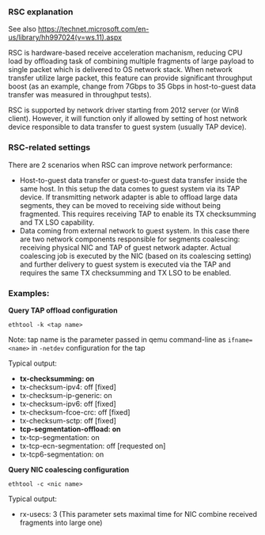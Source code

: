### RSC explanation
See also https://technet.microsoft.com/en-us/library/hh997024(v=ws.11).aspx

RSC is hardware-based receive acceleration machanism, reducing CPU load by offloading task of combining multiple fragments of large payload to single packet which is delivered to OS network stack. When network transfer utilize large packet, this feature can provide significant throughput boost (as an example, change from 7Gbps to 35 Gbps in host-to-guest data transfer was measured in throughput tests).

RSC is supported by network driver starting from 2012 server (or Win8 client). However, it will function only if allowed by setting of host network device responsible to data transfer to guest system (usually TAP device).

### RSC-related settings
There are 2 scenarios when RSC can improve network performance:
* Host-to-guest data transfer or guest-to-guest data transfer inside the same host. In this setup the data comes to guest system via its TAP device. If transmitting network adapter is able to offload large data segments, they can be moved to receiving side without being fragmented. This requires receiving TAP to enable its TX checksumming and TX LSO capability.
* Data coming from external network to guest system. In this case there are two network components responsible for segments coalescing: receiving physical NIC and TAP of guest network adapter. Actual coalescing job is executed by the NIC (based on its coalescing setting) and further delivery to guest system is executed via the TAP and requires the same TX checksumming and TX LSO to be enabled.

### Examples:
**Query TAP offload configuration**

`ethtool -k <tap name>`

Note: tap name is the parameter passed in qemu command-line as `ifname=<name>` in `-netdev` configuration for the tap

Typical output:
* **tx-checksumming: on**
*	tx-checksum-ipv4: off [fixed]
*	tx-checksum-ip-generic: on
*	tx-checksum-ipv6: off [fixed]
*	tx-checksum-fcoe-crc: off [fixed]
*	tx-checksum-sctp: off [fixed]
* **tcp-segmentation-offload: on**
*	tx-tcp-segmentation: on
*	tx-tcp-ecn-segmentation: off [requested on]
*	tx-tcp6-segmentation: on

**Query NIC coalescing configuration**

`ethtool -c <nic name>`

Typical output:
* rx-usecs: 3 (This parameter sets maximal time for NIC combine received fragments into large one)